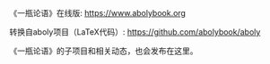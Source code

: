 《一瓶论语》在线版: https://www.abolybook.org

转换自aboly项目（LaTeX代码）: https://github.com/abolybook/aboly

《一瓶论语》的子项目和相关动态，也会发布在这里。
